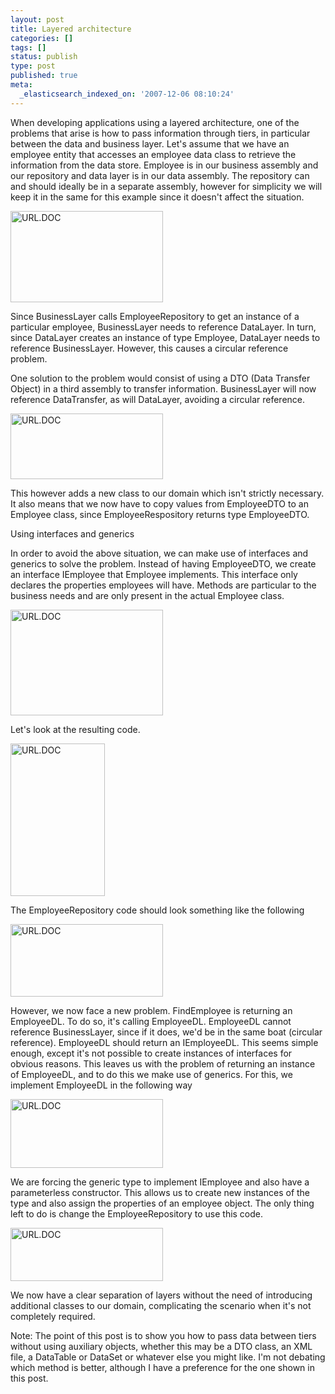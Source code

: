 ```yaml
---
layout: post
title: Layered architecture
categories: []
tags: []
status: publish
type: post
published: true
meta:
  _elasticsearch_indexed_on: '2007-12-06 08:10:24'
---
```

<p>When developing applications using a layered architecture, one of the problems that arise is how to pass information through tiers, in particular between the data and business layer. Let's assume that we have an employee entity that accesses an employee data class to retrieve the information from the data store. Employee is in our business assembly and our repository and data layer is in our data assembly. The repository can and should ideally be in a separate assembly, however for simplicity we will keep it in the same for this example since it doesn't affect the situation. </p>  <p><a href="http://www.hadihariri.com/blogengine/image.axd?picture=WindowsLiveWriter/Layeredarchitecture_8127/%7B%25URL.DOC.png"><img style="border-right:0;border-top:0;border-left:0;border-bottom:0;" height="146" alt=" URL.DOC" src="http://www.hadihariri.com/blogengine/image.axd?picture=WindowsLiveWriter/Layeredarchitecture_8127/%7B%25URL.DOC_thumb.png" width="244" border="0" /></a></p>  <p>Since BusinessLayer calls EmployeeRepository to get an instance of a particular employee, BusinessLayer needs to reference DataLayer. In turn, since DataLayer creates an instance of type Employee, DataLayer needs to reference BusinessLayer. However, this causes a circular reference problem. </p>  <p>One solution to the problem would consist of using a DTO (Data Transfer Object) in a third assembly to transfer information. BusinessLayer will now reference DataTransfer, as will DataLayer, avoiding a circular reference. </p>  <p><a href="http://www.hadihariri.com/blogengine/image.axd?picture=WindowsLiveWriter/Layeredarchitecture_8127/%7B%25URL.DOC_1.png"><img style="border-right:0;border-top:0;border-left:0;border-bottom:0;" height="105" alt=" URL.DOC" src="http://www.hadihariri.com/blogengine/image.axd?picture=WindowsLiveWriter/Layeredarchitecture_8127/%7B%25URL.DOC_thumb_1.png" width="244" border="0" /></a></p>  <p>This however adds a new class to our domain which isn't strictly necessary. It also means that we now have to copy values from EmployeeDTO to an Employee class, since EmployeeRespository returns type EmployeeDTO. </p>  <p>Using interfaces and generics</p>  <p>In order to avoid the above situation, we can make use of interfaces and generics to solve the problem. Instead of having EmployeeDTO, we create an interface IEmployee that Employee implements. This interface only declares the properties employees will have. Methods are particular to the business needs and are only present in the actual Employee class. </p>  <p><a href="http://www.hadihariri.com/blogengine/image.axd?picture=WindowsLiveWriter/Layeredarchitecture_8127/%7B%25URL.DOC_2.png"><img style="border-right:0;border-top:0;border-left:0;border-bottom:0;" height="169" alt=" URL.DOC" src="http://www.hadihariri.com/blogengine/image.axd?picture=WindowsLiveWriter/Layeredarchitecture_8127/%7B%25URL.DOC_thumb_2.png" width="244" border="0" /></a></p>  <p>Let's look at the resulting code. </p>  <p><a href="http://www.hadihariri.com/blogengine/image.axd?picture=WindowsLiveWriter/Layeredarchitecture_8127/%7B%25URL.DOC_3.png"><img style="border-right:0;border-top:0;border-left:0;border-bottom:0;" height="244" alt=" URL.DOC" src="http://www.hadihariri.com/blogengine/image.axd?picture=WindowsLiveWriter/Layeredarchitecture_8127/%7B%25URL.DOC_thumb_3.png" width="151" border="0" /></a></p>  <p>The EmployeeRepository code should look something like the following</p>  <p><a href="http://www.hadihariri.com/blogengine/image.axd?picture=WindowsLiveWriter/Layeredarchitecture_8127/%7B%25URL.DOC_4.png"><img style="border-right:0;border-top:0;border-left:0;border-bottom:0;" height="116" alt=" URL.DOC" src="http://www.hadihariri.com/blogengine/image.axd?picture=WindowsLiveWriter/Layeredarchitecture_8127/%7B%25URL.DOC_thumb_4.png" width="244" border="0" /></a></p>  <p>However, we now face a new problem. FindEmployee is returning an EmployeeDL. To do so, it's calling EmployeeDL. EmployeeDL cannot reference BusinessLayer, since if it does, we'd be in the same boat (circular reference). EmployeeDL should return an IEmployeeDL. This seems simple enough, except it's not possible to create instances of interfaces for obvious reasons. This leaves us with the problem of returning an instance of EmployeeDL, and to do this we make use of generics. For this, we implement EmployeeDL in the following way</p>  <p><a href="http://www.hadihariri.com/blogengine/image.axd?picture=WindowsLiveWriter/Layeredarchitecture_8127/%7B%25URL.DOC_5.png"><img style="border-right:0;border-top:0;border-left:0;border-bottom:0;" height="110" alt=" URL.DOC" src="http://www.hadihariri.com/blogengine/image.axd?picture=WindowsLiveWriter/Layeredarchitecture_8127/%7B%25URL.DOC_thumb_5.png" width="244" border="0" /></a></p>  <p>We are forcing the generic type to implement IEmployee and also have a parameterless constructor. This allows us to create new instances of the type and also assign the properties of an employee object. The only thing left to do is change the EmployeeRepository to use this code.</p>  <p><a href="http://www.hadihariri.com/blogengine/image.axd?picture=WindowsLiveWriter/Layeredarchitecture_8127/%7B%25URL.DOC_6.png"><img style="border-right:0;border-top:0;border-left:0;border-bottom:0;" height="85" alt=" URL.DOC" src="http://www.hadihariri.com/blogengine/image.axd?picture=WindowsLiveWriter/Layeredarchitecture_8127/%7B%25URL.DOC_thumb_6.png" width="244" border="0" /></a></p>  <p>We now have a clear separation of layers without the need of introducing additional classes to our domain, complicating the scenario when it's not completely required. </p>  <p>Note: The point of this post is to show you how to pass data between tiers without using auxiliary objects, whether this may be a DTO class, an XML file, a DataTable or DataSet or whatever else you might like. I'm not debating which method is better, although I have a preference for the one shown in this post. </p>

